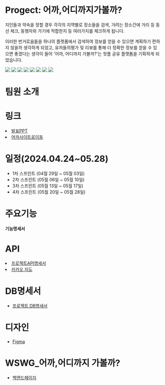 
<h1> Progect: 어까,어디까지가볼까? </h1>


지인들과 약속을 정할 경우 
각각의 지역별로 장소들을 검색, 가려는 장소간에 거리 등 동선 체크, 동행자와 가기에 적합한지 등 여러가지를 체크하게 됩니다.

이러한 번거로움들을 하나의 플랫폼에서 검색하여 정보를 얻을 수 있으면 계획하기 편하지 않을까 생각하게 되었고,
유저들의평가 및 리뷰를 통해 더 정확한 정보를 얻을 수 있으면 좋겠다는 생각이 들어 
'어까, 어디까지 가볼까?'는 핫플 공유 플랫폼을 기획하게 되었습니다.

<div style=flex>
  
<img src="https://img.shields.io/badge/React-3178C6?style=flat-square&logo=React&logoColor=white"/>
<img src="https://img.shields.io/badge/Redux-3178C6?style=flat-square&logo=Redux&logoColor=white"/>
<img src="https://img.shields.io/badge/AXIOS-3178C6?style=flat-square&logo=AXIOS&logoColor=white"/>
<img src="https://img.shields.io/badge/uuid-3178C6?style=flat-square&logo=uuid&logoColor=white"/>
<img src="https://img.shields.io/badge/node-3178C6?style=flat-square&logo=node&logoColor=white"/>
<img src="https://img.shields.io/badge/nodemon-3178C6?style=flat-square&logo=nodemon&logoColor=white"/>
<img src="https://img.shields.io/badge/mongodb-3178C6?style=flat-square&logo=mongodb&logoColor=white"/>
<img src="https://img.shields.io/badge/github-3178C6?style=flat-square&logo=github&logoColor=white"/>

</div>


<h1>팀원 소개</h1>



<h1>링크</h1>

<div style=flex>
  <li>
   <a href="">발표PPT</a>
  </li>
   <li>
   <a href="http://localhost:3000">어까사이트로이동</a>
  </li>
</div>


  
<h1>일정(2024.04.24~05.28)</h1>

<div style=flex>
  <ul>
    <li>
      1차 스프린트 (04월 29일 ~ 05월 03일)
    </li>
    <li>
      2차 스프린트 (05월 06일 ~ 05월 10일)
    </li>
    <li>
      3차 스프린트 (05월 13일 ~ 05월 17일)
    </li>
    <li>
      4차 스프린트 (05월 20일 ~ 05월 28일)
    </li>
  </ul>
</div>


<h1>주요기능</h1>

<h4>기능명세서</h4>


<h1>API</h1>
<div>
  <li>
    <a href="https://www.notion.so/926ce832ae7f4e738741eb5e8cffafda">프로젝트API명세서</a>
  </li>
  <li>
    <a href="https://apis.map.kakao.com/">카카오 지도</a>
  </li>
</div>

<h1>DB명세서</h1>
<ul>
  <li>
    <a href="">프로젝트 DB명세서</a>
  </li>
</ul>

<h1>디자인</h1>


<ul>
  <li>
    <a href="">Figma</a>
  </li>
</ul>


<h1>WSWG_어까,어디까지 가볼까?</h1>

<ul>
  <li>
    <a href="https://github.com/HATAEMIN1/WSWG_BACKEND">백엔드페이지</a>
  </li>
</ul>

</div>





